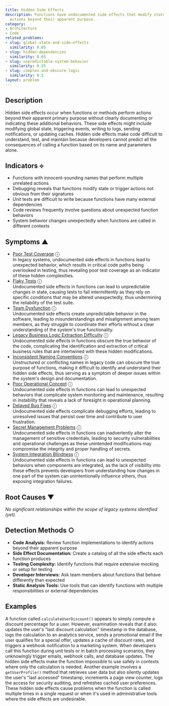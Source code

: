 ```yaml
---
title: Hidden Side Effects
description: Functions have undocumented side effects that modify state or trigger
  actions beyond their apparent purpose.
category:
- Architecture
- Code
related_problems:
- slug: global-state-and-side-effects
  similarity: 0.65
- slug: hidden-dependencies
  similarity: 0.65
- slug: unpredictable-system-behavior
  similarity: 0.55
- slug: complex-and-obscure-logic
  similarity: 0.5
layout: problem
---
```


## Description

Hidden side effects occur when functions or methods perform actions beyond their apparent primary purpose without clearly documenting or indicating these additional behaviors. These side effects might include modifying global state, triggering events, writing to logs, sending notifications, or updating caches. Hidden side effects make code difficult to understand, test, and maintain because developers cannot predict all the consequences of calling a function based on its name and parameters alone.

## Indicators ⟡
- Functions with innocent-sounding names that perform multiple unrelated actions
- Debugging reveals that functions modify state or trigger actions not obvious from their signatures
- Unit tests are difficult to write because functions have many external dependencies
- Code reviews frequently involve questions about unexpected function behaviors
- System behavior changes unexpectedly when functions are called in different contexts

## Symptoms ▲
- [Poor Test Coverage](poor-test-coverage.md) <span class="info-tooltip" title="Confidence: 0.615, Strength: 0.831">ⓘ</span>
<br/>  In legacy systems, undocumented side effects in functions lead to unexpected behavior, which results in critical code paths being overlooked in testing, thus revealing poor test coverage as an indicator of these hidden complexities.
- [Flaky Tests](flaky-tests.md) <span class="info-tooltip" title="Confidence: 0.470, Strength: 0.781">ⓘ</span>
<br/>  Undocumented side effects in functions can lead to unpredictable changes in state, causing tests to fail intermittently as they rely on specific conditions that may be altered unexpectedly, thus undermining the reliability of the test suite.
- [Team Dysfunction](team-dysfunction.md) <span class="info-tooltip" title="Confidence: 0.397, Strength: 0.830">ⓘ</span>
<br/>  Undocumented side effects create unpredictable behavior in the software, leading to misunderstandings and misalignment among team members, as they struggle to coordinate their efforts without a clear understanding of the system's true functionality.
- [Legacy Business Logic Extraction Difficulty](legacy-business-logic-extraction-difficulty.md) <span class="info-tooltip" title="Confidence: 0.380, Strength: 0.737">ⓘ</span>
<br/>  Undocumented side effects in functions obscure the true behavior of the code, complicating the identification and extraction of critical business rules that are intertwined with these hidden modifications.
- [Inconsistent Naming Conventions](inconsistent-naming-conventions.md) <span class="info-tooltip" title="Confidence: 0.378, Strength: 0.794">ⓘ</span>
<br/>  Unstructured or conflicting names in legacy code can obscure the true purpose of functions, making it difficult to identify and understand their hidden side effects, thus serving as a symptom of deeper issues within the system's design and documentation.
- [Poor Operational Concept](poor-operational-concept.md) <span class="info-tooltip" title="Confidence: 0.371, Strength: 0.876">ⓘ</span>
<br/>  Undocumented side effects in functions can lead to unexpected behaviors that complicate system monitoring and maintenance, resulting in instability that reveals a lack of foresight in operational planning.
- [Delayed Bug Fixes](delayed-bug-fixes.md) <span class="info-tooltip" title="Confidence: 0.348, Strength: 0.769">ⓘ</span>
<br/>  Undocumented side effects complicate debugging efforts, leading to unresolved issues that persist over time and contribute to user frustration.
- [Secret Management Problems](secret-management-problems.md) <span class="info-tooltip" title="Confidence: 0.347, Strength: 0.813">ⓘ</span>
<br/>  Undocumented side effects in functions can inadvertently alter the management of sensitive credentials, leading to security vulnerabilities and operational challenges as these unintended modifications may compromise the integrity and proper handling of secrets.
- [System Integration Blindness](system-integration-blindness.md) <span class="info-tooltip" title="Confidence: 0.309, Strength: 0.838">ⓘ</span>
<br/>  Undocumented side effects in functions can lead to unexpected behaviors when components are integrated, as the lack of visibility into these effects prevents developers from understanding how changes in one part of the system can unintentionally influence others, thus exposing integration failures.

## Root Causes ▼

*No significant relationships within the scope of legacy systems identified (yet).*

## Detection Methods ○
- **Code Analysis:** Review function implementations to identify actions beyond their apparent purpose
- **Side Effect Documentation:** Create a catalog of all the side effects each function produces
- **Testing Complexity:** Identify functions that require extensive mocking or setup for testing
- **Developer Interviews:** Ask team members about functions that behave differently than expected
- **Static Analysis Tools:** Use tools that can identify functions with multiple responsibilities or external dependencies

## Examples

A function called `calculateUserDiscount()` appears to simply compute a discount percentage for a user. However, examination reveals that it also: updates the user's "last discount calculation" timestamp in the database, logs the calculation to an analytics service, sends a promotional email if the user qualifies for a special offer, updates a cache of discount rates, and triggers a webhook notification to a marketing system. When developers call this function during unit tests or in batch processing scenarios, they unknowingly trigger emails, webhook calls, and database updates. The hidden side effects make the function impossible to use safely in contexts where only the calculation is needed. Another example involves a `getUserProfile()` method that retrieves user data but also silently updates the user's "last accessed" timestamp, increments a page view counter, logs the access for security auditing, and refreshes cached user preferences. These hidden side effects cause problems when the function is called multiple times in a single request or when it's used in administrative tools where the side effects are undesirable.
